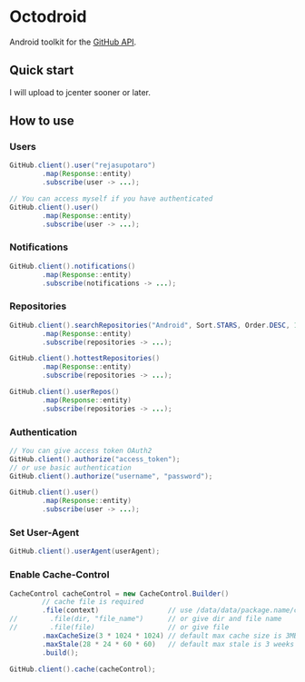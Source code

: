 # Octodroid

Android toolkit for the [GitHub API](https://developer.github.com/v3).

## Quick start

I will upload to jcenter sooner or later.

## How to use

### Users

```java
GitHub.client().user("rejasupotaro")
        .map(Response::entity)
        .subscribe(user -> ...);

// You can access myself if you have authenticated
GitHub.client().user()
        .map(Response::entity)
        .subscribe(user -> ...);
```

### Notifications

```java
GitHub.client().notifications()
        .map(Response::entity)
        .subscribe(notifications -> ...);
```

### Repositories

```java
GitHub.client().searchRepositories("Android", Sort.STARS, Order.DESC, 1, 20)
        .map(Response::entity)
        .subscribe(repositories -> ...);

GitHub.client().hottestRepositories()
        .map(Response::entity)
        .subscribe(repositories -> ...);

GitHub.client().userRepos()
        .map(Response::entity)
        .subscribe(repositories -> ...);
```

### Authentication

```java
// You can give access token OAuth2
GitHub.client().authorize("access_token");
// or use basic authentication
GitHub.client().authorize("username", "password");

GitHub.client().user()
        .map(Response::entity)
        .subscribe(user -> ...);
```

### Set User-Agent

```java
GitHub.client().userAgent(userAgent);
```

### Enable Cache-Control

```java
CacheControl cacheControl = new CacheControl.Builder()
        // cache file is required
        .file(context)                 // use /data/data/package.name/cache/octodroid_response_cache when given context
//        .file(dir, "file_name")      // or give dir and file name
//        .file(file)                  // or give file
        .maxCacheSize(3 * 1024 * 1024) // default max cache size is 3MB
        .maxStale(28 * 24 * 60 * 60)   // default max stale is 3 weeks
        .build();

GitHub.client().cache(cacheControl);
```
